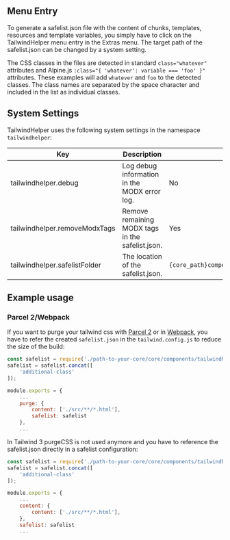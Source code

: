 ## Menu Entry

To generate a safelist.json file with the content of chunks, templates,
resources and template variables, you simply have to click on the TailwindHelper
menu entry in the Extras menu. The target path of the safelist.json can be
changed by a system setting.

The CSS classes in the files are detected in standard `class="whatever"`
attributes and Alpine.js `:class="{ 'whatever': variable === 'foo' }"`
attributes. These examples will add `whatever` and `foo` to the detected
classes. The class names are separated by the space character and included in
the list as individual classes.

## System Settings

TailwindHelper uses the following system settings in the namespace
`tailwindhelper`:

Key | Description | Default
----|-------------|--------
tailwindhelper.debug | Log debug information in the MODX error log. | No
tailwindhelper.removeModxTags | Remove remaining MODX tags in the safelist.json. | Yes
tailwindhelper.safelistFolder | The location of the safelist.json. | `{core_path}components/tailwindhelper/elements/purge/`

## Example usage 

### Parcel 2/Webpack

If you want to purge your tailwind css with [Parcel 2](https://parceljs.org/) or in [Webpack](https://webpack.js.org/),
you have to refer the created `safelist.json` in the `tailwind.config.js` to reduce
the size of the build:

```js
const safelist = require('./path-to-your-core/core/components/tailwindhelper/elements/purge/safelist.json');
safelist = safelist.concat([
    'additional-class'
]);

module.exports = {
    ...
    purge: {
        content: ['./src/**/*.html'],
        safelist: safelist
    },
    ...
```

In Tailwind 3 purgeCSS is not used anymore and you have to reference the safelist.json directly in a safelist configuration:

```js
const safelist = require('./path-to-your-core/core/components/tailwindhelper/elements/purge/safelist.json');
safelist = safelist.concat([
    'additional-class'
]);

module.exports = {
    ...
    content: {
        content: ['./src/**/*.html'],
    },
    safelist: safelist
    ...
```
